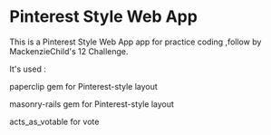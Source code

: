 # Pinterest Style Web App
This is a Pinterest Style Web App app for practice coding ,follow by MackenzieChild's 12 Challenge.

It's used :

paperclip gem for Pinterest-style layout

masonry-rails gem for Pinterest-style layout

acts_as_votable for vote
